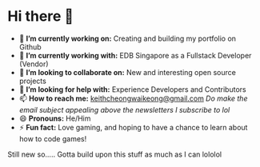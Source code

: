 Hi there 👋
============

- 🔭 **I’m currently working on:** Creating and building my portfolio on Github
- 🌱 **I’m currently working with:** EDB Singapore as a Fullstack Developer (Vendor)
- 👯 **I’m looking to collaborate on:** New and interesting open source projects
- 🤔 **I’m looking for help with:** Experience Developers and Contributors
- 📫 **How to reach me:** keithcheongwaikeong@gmail.com _Do make the email subject appealing above the newsletters I subscribe to lol_
- 😄 **Pronouns:** He/Him
- ⚡ **Fun fact:** Love gaming, and hoping to have a chance to learn about how to code games!

Still new so..... Gotta build upon this stuff as much as I can lololol
